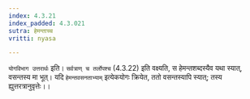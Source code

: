 ```yaml
---
index: 4.3.21
index_padded: 4.3.021
sutra: हेमन्ताच्च
vritti: nyasa

---
```

`योगविभाग उत्तरार्थः` इति। `सर्वत्राण् च तर्लोपश्च` (4.3.22) इति वक्ष्यति, स हेमन्तशब्दस्यैव यथा स्यात्, वसन्तस्य मा भूत्। यदि `हेमन्तवसनताभ्याम्` इत्येकयोगः क्रियेत, ततो वसन्तस्यापि स्यात्; तस्य ह्युत्तरत्रानुवृत्तेः।।